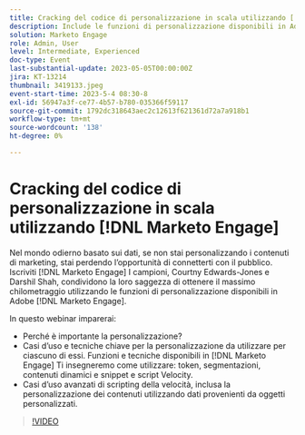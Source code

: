 ```yaml
---
title: Cracking del codice di personalizzazione in scala utilizzando [!DNL Marketo Engage]
description: Include le funzioni di personalizzazione disponibili in Adobe [!DNL Marketo Engage]; Token, segmentazioni, contenuti dinamici e snippet e script Velocity.  Casi d’uso avanzati di scripting della velocità, inclusa la personalizzazione dei contenuti utilizzando dati provenienti da oggetti personalizzati.
solution: Marketo Engage
role: Admin, User
level: Intermediate, Experienced
doc-type: Event
last-substantial-update: 2023-05-05T00:00:00Z
jira: KT-13214
thumbnail: 3419133.jpeg
event-start-time: 2023-5-4 08:30-8
exl-id: 56947a3f-ce77-4b57-b780-035366f59117
source-git-commit: 1792dc318643aec2c12613f621361d72a7a918b1
workflow-type: tm+mt
source-wordcount: '138'
ht-degree: 0%

---
```


# Cracking del codice di personalizzazione in scala utilizzando [!DNL Marketo Engage]

Nel mondo odierno basato sui dati, se non stai personalizzando i contenuti di marketing, stai perdendo l’opportunità di connetterti con il pubblico. Iscriviti [!DNL Marketo Engage] I campioni, Courtny Edwards-Jones e Darshil Shah, condividono la loro saggezza di ottenere il massimo chilometraggio utilizzando le funzioni di personalizzazione disponibili in Adobe [!DNL Marketo Engage].

In questo webinar imparerai:

* Perché è importante la personalizzazione?
* Casi d’uso e tecniche chiave per la personalizzazione da utilizzare per ciascuno di essi. Funzioni e tecniche disponibili in [!DNL Marketo Engage] Ti insegneremo come utilizzare: token, segmentazioni, contenuti dinamici e snippet e script Velocity.
* Casi d’uso avanzati di scripting della velocità, inclusa la personalizzazione dei contenuti utilizzando dati provenienti da oggetti personalizzati.

>[!VIDEO](https://video.tv.adobe.com/v/3419133/?learn=on)
